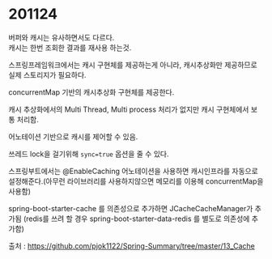 # 201124

버퍼와 캐시는 유사하면서도 다르다.<br>
캐시는 한번 조회한 결과를 재사용 하는것.

스프링프레임워크에서는 캐시 구현체를 제공하는게 아니라, 캐시추상화만 제공하므로 실제 스토리지가 필요하다.

concurrentMap 기반의 캐시추상화 구현체를 제공한다.

캐시 추상화에서의 Multi Thread, Multi process 처리가 없지만 캐시 구현체에서 보통 처리함.

어노테이션 기반으로 캐시를 제어할 수 있음.

쓰레드 lock을 걸기위해 `sync=true` 옵션을 줄 수 있다.

스프링부트에서는 @EnableCaching 어노테이션을 사용하면 캐시인프라를 자동으로 설정해준다.(아무런 라이브러리를 사용하지않으면 메모리를 이용해 concurrentMap을 사용함)

spring-boot-starter-cache 를 의존성으로 추가하면 JCacheCacheManager가 추가됨 (redis를 쓰려 할 경우 spring-boot-starter-data-redis 를 별도로 의존성에 추가함)

출처 : https://github.com/pjok1122/Spring-Summary/tree/master/13_Cache
